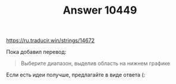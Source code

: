 ﻿---
title: "Answer 10449"
se.owner.user_id: 15479
se.owner.display_name: "Suvitruf - Andrei Apanasik"
se.owner.link: "https://ru.meta.stackoverflow.com/users/15479/suvitruf-andrei-apanasik"
se.answer_id: 10449
se.question_id: 10448
se.post_type: answer
se.score: 7
se.is_accepted: True
---
<p><a href="https://ru.traducir.win/strings/14672" rel="nofollow noreferrer">https://ru.traducir.win/strings/14672</a></p>

<p>Пока добавил перевод:</p>

<blockquote>
  <p>Выберите диапазон, выделив область на нижнем графике</p>
</blockquote>

<p>Если есть идеи получше, предлагайте в виде ответа (:</p>
